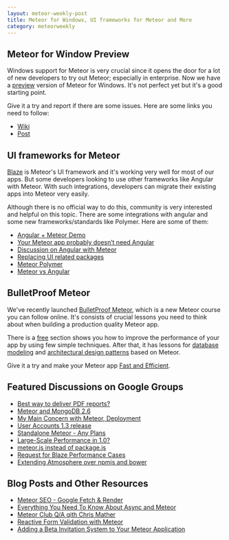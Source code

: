 ```yaml
---
layout: meteor-weekly-post
title: Meteor for Windows, UI frameworks for Meteor and More
category: meteorweekly
---
```


## Meteor for Window Preview

Windows support for Meteor is very crucial since it opens the door for a lot of new developers to try out Meteor; especially in enterprise. Now we have a [preview](https://github.com/meteor/meteor/wiki/Preview-of-Meteor-on-Windows) version of Meteor for Windows. It's not perfect yet but it's a good starting point.

Give it a try and report if there are some issues. Here are some links you need to follow:

* [Wiki](https://github.com/meteor/meteor/wiki/Preview-of-Meteor-on-Windows)
* [Post](https://groups.google.com/forum/#!topic/meteor-talk/355MsiNzfiE)

## UI frameworks for Meteor

[Blaze](https://www.meteor.com/blaze) is Meteor's UI framework and it's working very well for most of our apps. But some developers looking to use other frameworks like Angular with Meteor. With such integrations, developers can migrate their existing apps into Meteor very easily.

Although there is no official way to do this, community is very interested and helpful on this topic. There are some integrations with angular and some new frameworks/standards like Polymer. Here are some of them:

* [Angular + Meteor Demo](http://angularjs.meteor.com/)
* [Your Meteor app probably doesn’t need Angular](https://medium.com/space-camp/your-meteor-app-probably-doesnt-need-angular-13986a0323f6)
* [Discussion on Angular with Meteor](https://groups.google.com/forum/#!topic/meteor-talk/KN7rYSycZK4)
* [Replacing UI related packages](https://groups.google.com/forum/#!topic/meteor-core/XbkP-rlnoI8)
* [Meteor Polymer](http://crater.io/posts/tRKDZBjsnMmrhZzG3)
* [Meteor vs Angular](http://differential.com/blog/meteor-vs-angular)

## BulletProof Meteor

We've recently launched [BulletProof Meteor](https://bulletproofmeteor.com/), which is a new Meteor course you can follow online. It's consists of crucial lessons you need to think about when building a production quality Meteor app.

There is a [free](https://bulletproofmeteor.com/basics/introduction) section shows you how to improve the performance of your app by using few simple techniques. After that, it has lessons for [database modeling](https://bulletproofmeteor.com/database-modeling/using-indexes) and [architectural design patterns](https://bulletproofmeteor.com/Architecture/configuration-management) based on Meteor.

Give it a try and make your Meteor app [Fast and Efficient](https://bulletproofmeteor.com/).

## Featured Discussions on Google Groups

* [Best way to deliver PDF reports?](https://groups.google.com/forum/#!topic/meteor-talk/VbtUJ0rTUDM)
* [Meteor and MongoDB 2.6](https://groups.google.com/forum/#!topic/meteor-talk/Z8g_Rf4AZ8M)
* [My Main Concern with Meteor, Deployment](https://groups.google.com/forum/#!topic/meteor-talk/xq_D-XSIzaI)
* [User Accounts 1.3 release](https://atmospherejs.com/useraccounts/core)
* [Standalone Meteor - Any Plans](https://groups.google.com/forum/#!topic/meteor-core/LMs3X16MUrU)
* [Large-Scale Performance in 1.0?](https://groups.google.com/forum/#!topic/meteor-core/prJhuCHaglY)
* [meteor.js instead of package.js](https://groups.google.com/forum/#!topic/meteor-core/-qbP-ttPLS8)
* [Request for Blaze Performance Cases](https://groups.google.com/forum/#!topic/meteor-core/Reb8WgxGURw)
* [Extending Atmosphere over npmjs and bower](https://groups.google.com/forum/#!topic/meteor-core/DPd6XK4Ow-w)

## Blog Posts and Other Resources

* [Meteor SEO - Google Fetch & Render](https://meteorhacks.com/meteor-seo-google-fetch-and-render.html)
* [Everything You Need To Know About  Async and Meteor](http://phucnguyen.info/blog/everything-you-need-to-know-about-async-meteor/)
* [Meteor Club Q/A qith Chris Mather](https://www.youtube.com/watch?v=VgsrUHVQ5pI)
* [Reactive Form Validation with Meteor](https://www.youtube.com/watch?v=4uXzOKhn0g8)
* [Adding a Beta Invitation System to Your Meteor Application](http://themeteorchef.com/recipes/adding-a-beta-invitation-system-to-your-meteor-application/)